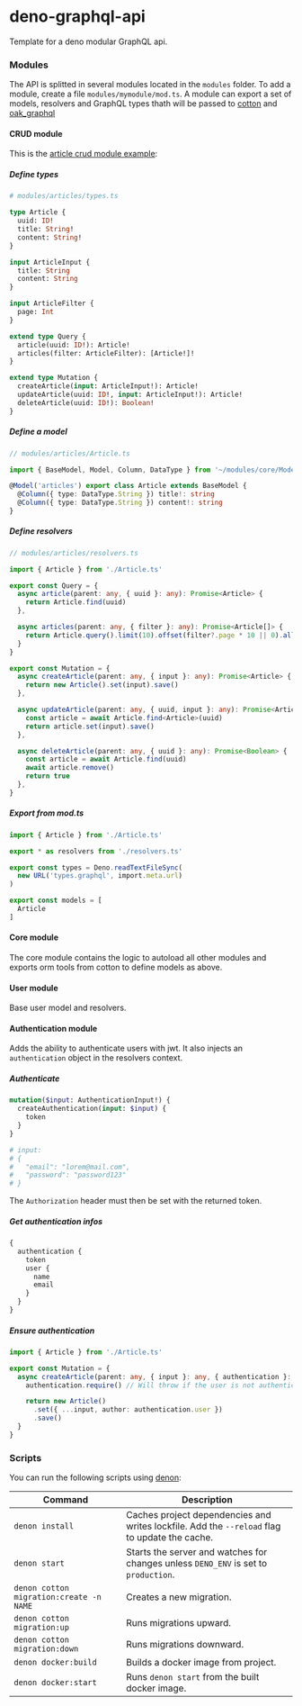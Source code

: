 # deno-graphql-api

Template for a deno modular GraphQL api.

### Modules

The API is splitted in several modules located in the `modules` folder. To add a module, create a file `modules/mymodule/mod.ts`. A module can export a set of models, resolvers and GraphQL types thath will be passed to [cotton](https://github.com/rahmanfadhil/cotton) and [oak_graphql](https://github.com/aaronwlee/oak-graphql)

#### CRUD module

This is the [article crud module example](modules/article):

##### Define types

```graphql
# modules/articles/types.ts

type Article {
  uuid: ID!
  title: String!
  content: String!
}

input ArticleInput {
  title: String
  content: String
}

input ArticleFilter {
  page: Int
}

extend type Query {
  article(uuid: ID!): Article!
  articles(filter: ArticleFilter): [Article!]!
}

extend type Mutation {
  createArticle(input: ArticleInput!): Article!
  updateArticle(uuid: ID!, input: ArticleInput!): Article!
  deleteArticle(uuid: ID!): Boolean!
}
```

##### Define a model

```typescript
// modules/articles/Article.ts

import { BaseModel, Model, Column, DataType } from '~/modules/core/Model.ts'

@Model('articles') export class Article extends BaseModel {
  @Column({ type: DataType.String }) title!: string
  @Column({ type: DataType.String }) content!: string
}
```

##### Define resolvers

```typescript
// modules/articles/resolvers.ts

import { Article } from './Article.ts'

export const Query = {
  async article(parent: any, { uuid }: any): Promise<Article> {
    return Article.find(uuid)
  },

  async articles(parent: any, { filter }: any): Promise<Article[]> {
    return Article.query().limit(10).offset(filter?.page * 10 || 0).all()
  }
}

export const Mutation = {
  async createArticle(parent: any, { input }: any): Promise<Article> {
    return new Article().set(input).save()
  },

  async updateArticle(parent: any, { uuid, input }: any): Promise<Article> {
    const article = await Article.find<Article>(uuid)
    return article.set(input).save()
  },

  async deleteArticle(parent: any, { uuid }: any): Promise<Boolean> {
    const article = await Article.find(uuid)
    await article.remove()
    return true
  },
}
```

##### Export from mod.ts

```typescript
import { Article } from './Article.ts'

export * as resolvers from './resolvers.ts'

export const types = Deno.readTextFileSync(
  new URL('types.graphql', import.meta.url)
)

export const models = [
  Article
]
```

#### Core module

The core module contains the logic to autoload all other modules and exports orm tools from cotton to define models as above.

#### User module

Base user model and resolvers.

#### Authentication module

Adds the ability to authenticate users with jwt. It also injects an `authentication` object in the resolvers context.

##### Authenticate

```graphql
mutation($input: AuthenticationInput!) {
  createAuthentication(input: $input) {
    token
  }
}

# input:
# {
#   "email": "lorem@mail.com",
#   "password": "password123"
# }
```

The `Authorization` header must then be set with the returned token.

##### Get authentication infos

```graphql
{
  authentication {
    token
    user {
      name
      email
    }
  }
}
```

##### Ensure authentication

```typescript
import { Article } from './Article.ts'

export const Mutation = {
  async createArticle(parent: any, { input }: any, { authentication }: any) {
    authentication.require() // Will throw if the user is not authenticated

    return new Article()
      .set({ ...input, author: authentication.user })
      .save()
  }
}
```

### Scripts

You can run the following scripts using [denon](https://github.com/denosaurs/denon):

| Command              | Description |
|----------------------|-------------|
| `denon install`      | Caches project dependencies and writes lockfile. Add the `--reload` flag to update the cache. |
| `denon start`        | Starts the server and watches for changes unless `DENO_ENV` is set to `production`. |
| `denon cotton migration:create -n NAME` | Creates a new migration. |
| `denon cotton migration:up` | Runs migrations upward. |
| `denon cotton migration:down` | Runs migrations downward. |
| `denon docker:build` | Builds a docker image from project. |
| `denon docker:start` | Runs `denon start` from the built docker image. |
